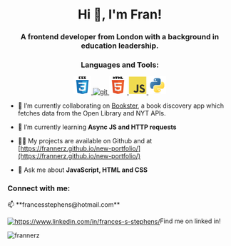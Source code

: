 <h1 align="center">Hi 👋, I'm Fran!</h1>
<h3 align="center">A frontend developer from London with a background in education leadership.</h3>

<h3 align="center">Languages and Tools:</h3>
<p align="center"> <a href="https://www.w3schools.com/css/" target="_blank" rel="noreferrer"> <img src="https://raw.githubusercontent.com/devicons/devicon/master/icons/css3/css3-original-wordmark.svg" alt="css3" width="40" height="40"/> </a> <a href="https://git-scm.com/" target="_blank" rel="noreferrer"> <img src="https://www.vectorlogo.zone/logos/git-scm/git-scm-icon.svg" alt="git" width="40" height="40"/> </a> <a href="https://www.w3.org/html/" target="_blank" rel="noreferrer"> <img src="https://raw.githubusercontent.com/devicons/devicon/master/icons/html5/html5-original-wordmark.svg" alt="html5" width="40" height="40"/> </a> <a href="https://developer.mozilla.org/en-US/docs/Web/JavaScript" target="_blank" rel="noreferrer"> <img src="https://raw.githubusercontent.com/devicons/devicon/master/icons/javascript/javascript-original.svg" alt="javascript" width="40" height="40"/> </a> <a href="https://www.python.org" target="_blank" rel="noreferrer"> <img src="https://raw.githubusercontent.com/devicons/devicon/master/icons/python/python-original.svg" alt="python" width="40" height="40"/> </a> </p>

- 🔭 I’m currently collaborating on [Bookster](https://fac29a.github.io/fran-and-lucien-API-project/), a book discovery app which fetches data from the Open Library and NYT APIs.

- 🌱 I’m currently learning **Async JS and HTTP requests**

- 👨‍💻 My projects are available on Github and at [https://frannerz.github.io/new-portfolio/](https://frannerz.github.io/new-portfolio/)

- 💬 Ask me about **JavaScript, HTML and CSS**

<h3 align="left">Connect with me:</h3>
<p align="left">
📫 **francesstephens@hotmail.com**
</p>
<p>
<a href="https://linkedin.com/in/https://www.linkedin.com/in/frances-s-stephens/" target="blank"><img align="center" src="https://raw.githubusercontent.com/rahuldkjain/github-profile-readme-generator/master/src/images/icons/Social/linked-in-alt.svg" alt="https://www.linkedin.com/in/frances-s-stephens/" height="30" width="40" /></a>Find me on linked in!
</p>

<p><img align="left" src="https://github-readme-stats.vercel.app/api/top-langs?username=frannerz&show_icons=true&locale=en&layout=compact" alt="frannerz" /></p>



